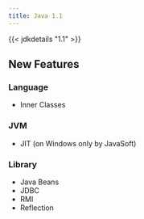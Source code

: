 ```yaml
---
title: Java 1.1
---
```


{{< jdkdetails "1.1" >}}

## New Features

### Language

* Inner Classes

### JVM

* JIT (on Windows only by JavaSoft)

### Library

* Java Beans
* JDBC
* RMI
* Reflection

